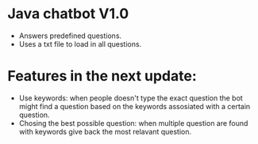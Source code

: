 # Java chatbot V1.0
 - Answers predefined questions.
 - Uses a txt file to load in all questions.

# Features in the next update:
 - Use keywords: when people doesn't type the exact question the bot might find a question based on the keywords assosiated with a certain question.
 - Chosing the best possible question: when multiple question are found with keywords give back the most relavant question.